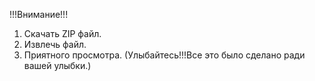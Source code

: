 !!!Внимание!!!
1. Скачать ZIP файл.
2. Извлечь файл.
3. Приятного просмотра.
(Улыбайтесь!!!Все это было сделано ради вашей улыбки.)
